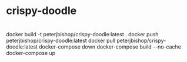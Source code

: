 # crispy-doodle

# 
docker build -t peterjbishop/crispy-doodle:latest .
docker push peterjbishop/crispy-doodle:latest
docker pull peterjbishop/crispy-doodle:latest
docker-compose down
docker-compose build --no-cache
docker-compose up 